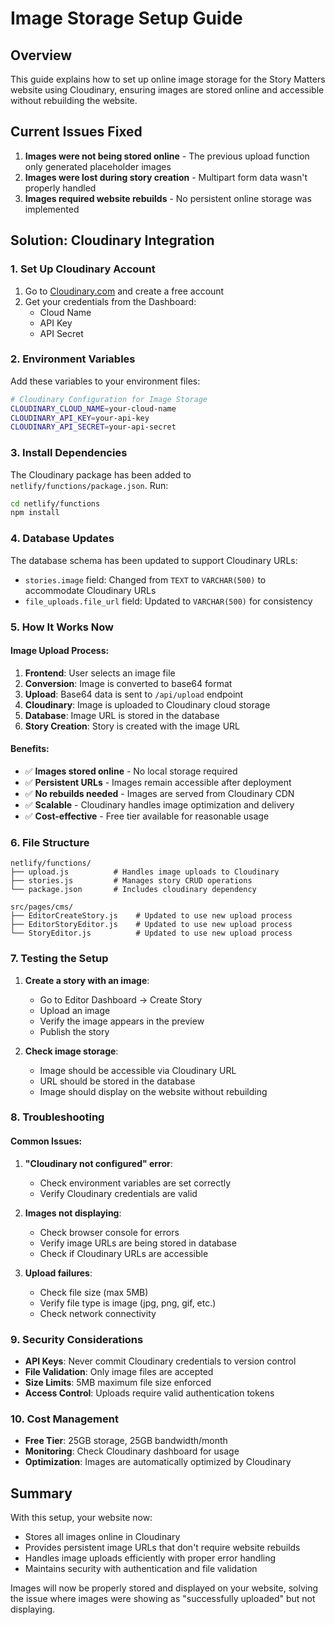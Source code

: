 # Image Storage Setup Guide

## Overview

This guide explains how to set up online image storage for the Story Matters website using Cloudinary, ensuring images are stored online and accessible without rebuilding the website.

## Current Issues Fixed

1. **Images were not being stored online** - The previous upload function only generated placeholder images
2. **Images were lost during story creation** - Multipart form data wasn't properly handled
3. **Images required website rebuilds** - No persistent online storage was implemented

## Solution: Cloudinary Integration

### 1. Set Up Cloudinary Account

1. Go to [Cloudinary.com](https://cloudinary.com) and create a free account
2. Get your credentials from the Dashboard:
   - Cloud Name
   - API Key
   - API Secret

### 2. Environment Variables

Add these variables to your environment files:

```bash
# Cloudinary Configuration for Image Storage
CLOUDINARY_CLOUD_NAME=your-cloud-name
CLOUDINARY_API_KEY=your-api-key
CLOUDINARY_API_SECRET=your-api-secret
```

### 3. Install Dependencies

The Cloudinary package has been added to `netlify/functions/package.json`. Run:

```bash
cd netlify/functions
npm install
```

### 4. Database Updates

The database schema has been updated to support Cloudinary URLs:

- `stories.image` field: Changed from `TEXT` to `VARCHAR(500)` to accommodate Cloudinary URLs
- `file_uploads.file_url` field: Updated to `VARCHAR(500)` for consistency

### 5. How It Works Now

#### Image Upload Process:

1. **Frontend**: User selects an image file
2. **Conversion**: Image is converted to base64 format
3. **Upload**: Base64 data is sent to `/api/upload` endpoint
4. **Cloudinary**: Image is uploaded to Cloudinary cloud storage
5. **Database**: Image URL is stored in the database
6. **Story Creation**: Story is created with the image URL

#### Benefits:

- ✅ **Images stored online** - No local storage required
- ✅ **Persistent URLs** - Images remain accessible after deployment
- ✅ **No rebuilds needed** - Images are served from Cloudinary CDN
- ✅ **Scalable** - Cloudinary handles image optimization and delivery
- ✅ **Cost-effective** - Free tier available for reasonable usage

### 6. File Structure

```
netlify/functions/
├── upload.js          # Handles image uploads to Cloudinary
├── stories.js         # Manages story CRUD operations
└── package.json       # Includes cloudinary dependency

src/pages/cms/
├── EditorCreateStory.js    # Updated to use new upload process
├── EditorStoryEditor.js    # Updated to use new upload process
└── StoryEditor.js          # Updated to use new upload process
```

### 7. Testing the Setup

1. **Create a story with an image**:

   - Go to Editor Dashboard → Create Story
   - Upload an image
   - Verify the image appears in the preview
   - Publish the story

2. **Check image storage**:
   - Image should be accessible via Cloudinary URL
   - URL should be stored in the database
   - Image should display on the website without rebuilding

### 8. Troubleshooting

#### Common Issues:

1. **"Cloudinary not configured" error**:

   - Check environment variables are set correctly
   - Verify Cloudinary credentials are valid

2. **Images not displaying**:

   - Check browser console for errors
   - Verify image URLs are being stored in database
   - Check if Cloudinary URLs are accessible

3. **Upload failures**:
   - Check file size (max 5MB)
   - Verify file type is image (jpg, png, gif, etc.)
   - Check network connectivity

### 9. Security Considerations

- **API Keys**: Never commit Cloudinary credentials to version control
- **File Validation**: Only image files are accepted
- **Size Limits**: 5MB maximum file size enforced
- **Access Control**: Uploads require valid authentication tokens

### 10. Cost Management

- **Free Tier**: 25GB storage, 25GB bandwidth/month
- **Monitoring**: Check Cloudinary dashboard for usage
- **Optimization**: Images are automatically optimized by Cloudinary

## Summary

With this setup, your website now:

- Stores all images online in Cloudinary
- Provides persistent image URLs that don't require website rebuilds
- Handles image uploads efficiently with proper error handling
- Maintains security with authentication and file validation

Images will now be properly stored and displayed on your website, solving the issue where images were showing as "successfully uploaded" but not displaying.
